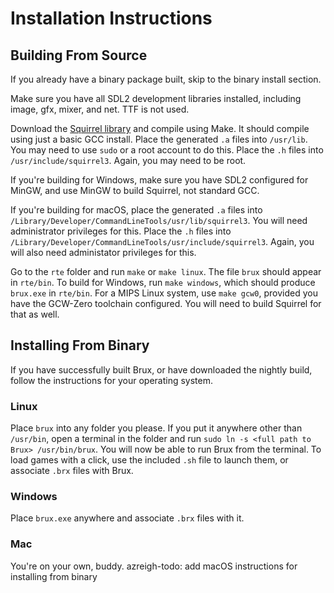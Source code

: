 # Installation Instructions

## Building From Source

If you already have a binary package built, skip to the binary install section.

Make sure you have all SDL2 development libraries installed, including image, gfx, mixer, and net. TTF is not used.

Download the [Squirrel library](https://squirrel-lang.org)  and compile using Make. It should compile using just a basic GCC install. Place the generated `.a` files into `/usr/lib`. You may need to use `sudo` or a root account to do this. Place the `.h` files into `/usr/include/squirrel3`. Again, you may need to be root.

If you're building for Windows, make sure you have SDL2 configured for MinGW, and use MinGW to build Squirrel, not standard GCC.

If you're building for macOS, place the generated `.a` files into `/Library/Developer/CommandLineTools/usr/lib/squirrel3`. You will need administrator privileges for this. Place the `.h` files into `/Library/Developer/CommandLineTools/usr/include/squirrel3`. Again, you will also need administator privileges for this.

Go to the `rte` folder and run `make` or `make linux`. The file `brux` should appear in `rte/bin`. To build for Windows, run `make windows`, which should produce `brux.exe` in `rte/bin`. For a MIPS Linux system, use `make gcw0`, provided you have the GCW-Zero toolchain configured. You will need to build Squirrel for that as well.

## Installing From Binary

If you have successfully built Brux, or have downloaded the nightly build, follow the instructions for your operating system.

### Linux

Place `brux` into any folder you please. If you put it anywhere other than `/usr/bin`, open a terminal in the folder and run `sudo ln -s <full path to Brux> /usr/bin/brux`. You will now be able to run Brux from the terminal. To load games with a click, use the included `.sh` file to launch them, or associate `.brx` files with Brux.

### Windows

Place `brux.exe` anywhere and associate `.brx` files with it.

### Mac

You're on your own, buddy.
azreigh-todo: add macOS instructions for installing from binary